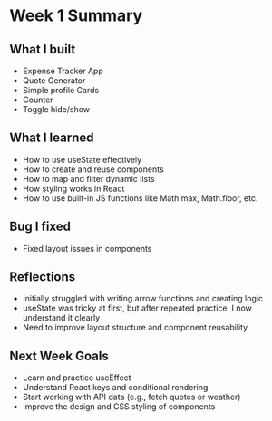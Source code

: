 # Week 1 Summary

## What I built
- Expense Tracker App
- Quote Generator
- Simple profile Cards
- Counter
- Toggle hide/show

## What I learned
- How to use useState effectively
- How to create and reuse components
- How to map and filter dynamic lists
- How styling works in React
- How to use built-in JS functions like Math.max, Math.floor, etc.

## Bug I fixed 
- Fixed layout issues in components 

## Reflections
- Initially struggled with writing arrow functions and creating logic
- useState was tricky at first, but after repeated practice, I now understand it clearly
- Need to improve layout structure and component reusability

## Next Week Goals
- Learn and practice useEffect
- Understand React keys and conditional rendering
- Start working with API data (e.g., fetch quotes or weather)
- Improve the design and CSS styling of components

